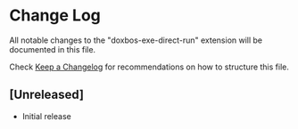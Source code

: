 # Change Log

All notable changes to the "doxbos-exe-direct-run" extension will be documented in this file.

Check [Keep a Changelog](http://keepachangelog.com/) for recommendations on how to structure this file.

## [Unreleased]

- Initial release